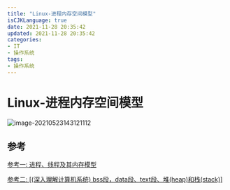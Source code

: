 ```yaml
---
title: "Linux-进程内存空间模型"
isCJKLanguage: true
date: 2021-11-28 20:35:42
updated: 2021-11-28 20:35:42
categories: 
- IT
- 操作系统
tags: 
- 操作系统
---
```


# Linux-进程内存空间模型

![image-20210523143121112](https://raw.githubusercontent.com/Abug0/Typora-Pics/master/pics/Typora20210523143122.png)

## 参考

[参考一: 进程、线程及其内存模型](https://buptjz.github.io/2014/04/23/processAndThreads)

[参考二: [(深入理解计算机系统) bss段，data段、text段、堆(heap)和栈(stack)]](https://www.cnblogs.com/yanghong-hnu/p/4705755.html)